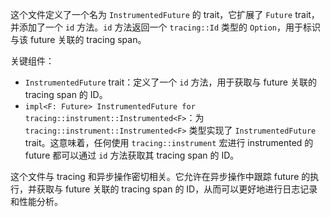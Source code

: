 这个文件定义了一个名为 `InstrumentedFuture` 的 trait，它扩展了 `Future` trait，并添加了一个 `id` 方法。`id` 方法返回一个 `tracing::Id` 类型的 `Option`，用于标识与该 future 关联的 tracing span。

关键组件：

*   `InstrumentedFuture` trait：定义了一个 `id` 方法，用于获取与 future 关联的 tracing span 的 ID。
*   `impl<F: Future> InstrumentedFuture for tracing::instrument::Instrumented<F>`：为 `tracing::instrument::Instrumented<F>` 类型实现了 `InstrumentedFuture` trait。这意味着，任何使用 `tracing::instrument` 宏进行 instrumented 的 future 都可以通过 `id` 方法获取其 tracing span 的 ID。

这个文件与 tracing 和异步操作密切相关。它允许在异步操作中跟踪 future 的执行，并获取与 future 关联的 tracing span 的 ID，从而可以更好地进行日志记录和性能分析。
